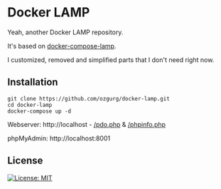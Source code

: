 
# Docker LAMP
Yeah, another Docker LAMP repository.

It's based on [docker-compose-lamp](https://github.com/sprintcube/docker-compose-lamp).

I customized, removed and simplified parts that I don't need right now.

## Installation

    git clone https://github.com/ozgurg/docker-lamp.git
    cd docker-lamp
    docker-compose up -d

Webserver: http://localhost - [/pdo.php](http://localhost/pdo.php) & [/phpinfo.php](http://localhost/phpinfo.php)

phpMyAdmin: http://localhost:8001


## License
[![License: MIT](https://img.shields.io/badge/License-MIT-yellow.svg)](https://github.com/ozgurg/docker-lamp/blob/main/LICENSE)
